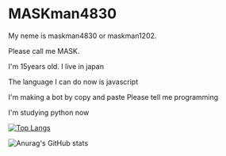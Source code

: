 # MASKman4830
My neme is maskman4830 or maskman1202.

Please call me MASK.

I'm 15years old.
I live in japan

The language I can do now is javascript

I'm making a bot by copy and paste
Please tell me programming

I'm studying python now

[![Top Langs](https://github-readme-stats.vercel.app/api/top-langs/?username=MASKman4830&layout=compact)](https://github.com/MASKman4830/github-readme-stats)

![Anurag's GitHub stats](https://github-readme-stats.vercel.app/api?username=MASKman4830&count_private=true)
